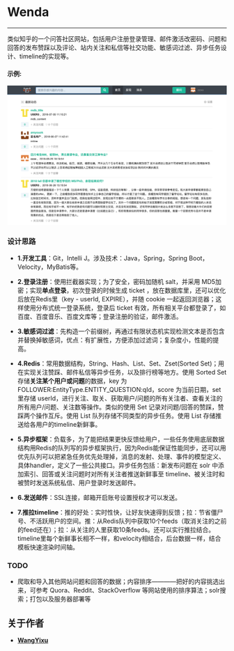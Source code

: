# Wenda
-------------

类似知乎的一个问答社区网站，包括用户注册登录管理、邮件激活改密码、问题和回答的发布赞踩以及评论、站内关注和私信等社交功能、敏感词过滤、异步任务设计、timeline的实现等。

#### 示例:  

![image](example.png)

### 设计思路

- **1.开发工具**：Git，Intelli J。涉及技术：Java，Spring，Spring Boot，Velocity，MyBatis等。

- **2.登录注册**：使用拦截器实现；为了安全，密码加随机 salt，并采用 MD5加密；实现**单点登录**，初次登录的时候生成 ticket ，放在数据库里，还可以优化后放在Redis里（key - userId, EXPIRE），并随 cookie 一起返回浏览器；这样使用分布式统一登录系统，登录后 ticket 有效，所有相关平台都登录了，如百度、百度音乐、百度文库等；登录注册的验证，邮件激活。

- **3.敏感词过滤**：先构造一个前缀树，再通过有限状态机实现检测文本是否包含并替换掉敏感词，优点：有扩展性，方便添加过滤词；复杂度小，性能的提高。

- **4.Redis**：常用数据结构，String、Hash、List、Set、Zset(Sorted Set)；用在实现关注赞踩、邮件私信等异步任务，以及排行榜等地方。使用 Sorted Set 存储**关注某个用户或问题**的数据，key 为 FOLLOWER:EntityType.ENTITY_QUESTION:qId，score 为当前日期，set 里存储 userId，进行关注、取关、获取用户/问题的所有关注者、查看关注的所有用户/问题、关注数等操作。类似的使用 Set 记录对问题/回答的赞踩，赞踩两个操作互斥。使用 List 队列存储不同类型的异步任务。使用 List 存储推送给各用户的timeline新鲜事。

- **5.异步框架**：负载多，为了能把结果更快反馈给用户，一些任务使用底层数据结构用Redis的队列写的异步框架执行，因为Redis能保证性能同步，还可以用优先队列可以把紧急任务优先处理掉，消息的发射、处理、事件的模型定义、具体handler，定义了一些公共接口。异步任务包括：新发布问题在 solr 中添加索引、回答或关注问题时对所有关注者推送新鲜事至 timeline、被关注时和被赞时发送系统私信、用户登录时发送邮件。

- **6.发送邮件**：SSL连接，邮箱开启账号设置授权才可以发送。

- **7.推拉timeline**：推的好处：实时性快，让好友快速得到反馈；拉：节省僵尸号、不活跃用户的空间。推：从Redis队列中获取10个feeds（取消关注的之前的feed还在）；拉：从关注的人里获取10条feeds。还可以实行推拉结合。timeline里每个新鲜事长相不一样，和velocity相结合，后台数据一样，结合模板快速渲染时间轴。

### TODO

- 爬取和导入其他网站问题和回答的数据；内容排序————把好的内容挑选出来，可参考 Quora、Reddit、StackOverflow 等网站使用的排序算法；solr搜索；打包以及服务器部署等

## 关于作者

* **[WangYixu](wangyixu.github.io)**

